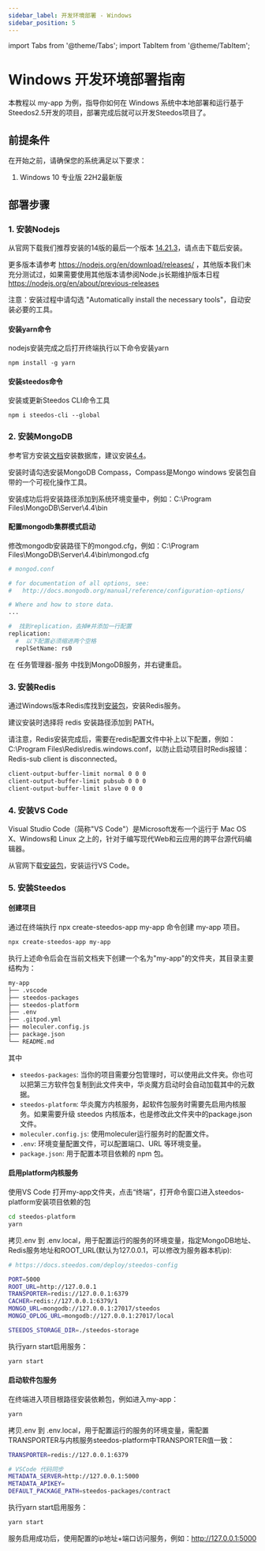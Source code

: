 ```yaml
---
sidebar_label: 开发环境部署 - Windows
sidebar_position: 5
---
```


import Tabs from '@theme/Tabs';
import TabItem from '@theme/TabItem';

# Windows 开发环境部署指南

本教程以 my-app 为例，指导你如何在 Windows 系统中本地部署和运行基于Steedos2.5开发的项目，部署完成后就可以开发Steedos项目了。

## 前提条件

在开始之前，请确保您的系统满足以下要求：

1. Windows 10 专业版 22H2最新版

## 部署步骤

### 1. 安装Nodejs

从官网下载我们推荐安装的14版的最后一个版本 [14.21.3](https://nodejs.org/download/release/v14.21.3/node-v14.21.3-x64.msi)，请点击下载后安装。

更多版本请参考 https://nodejs.org/en/download/releases/ ，其他版本我们未充分测试过，如果需要使用其他版本请参阅Node.js长期维护版本日程 https://nodejs.org/en/about/previous-releases

注意：安装过程中请勾选 "Automatically install the necessary tools"，自动安装必要的工具。

#### 安装yarn命令

nodejs安装完成之后打开终端执行以下命令安装yarn

```
npm install -g yarn
```

#### 安装steedos命令

安装或更新Steedos CLI命令工具

```
npm i steedos-cli --global
```

### 2. 安装MongoDB

参考官方安装[文档](https://www.mongodb.com/docs/v4.4/tutorial/install-mongodb-on-windows/)安装数据库，建议安装[4.4](https://fastdl.mongodb.org/windows/mongodb-windows-x86_64-4.4.27-rc0-signed.msi)。

安装时请勾选安装MongoDB Compass，Compass是Mongo windows 安装包自带的一个可视化操作工具。

安装成功后将安装路径添加到系统环境变量中，例如：C:\Program Files\MongoDB\Server\4.4\bin

#### 配置mongodb集群模式启动
修改mongodb安装路径下的mongod.cfg，例如：C:\Program Files\MongoDB\Server\4.4\bin\mongod.cfg

```bash
# mongod.conf

# for documentation of all options, see:
#   http://docs.mongodb.org/manual/reference/configuration-options/

# Where and how to store data.
...

#  找到replication，去掉#并添加一行配置
replication:
  #  以下配置必须缩进两个空格
  replSetName: rs0
```

在 任务管理器-服务 中找到MongoDB服务，并右键重启。

### 3. 安装Redis

通过Windows版本Redis库找到[安装包](https://www-steedos-com.oss-cn-beijing.aliyuncs.com/steedos/platform/bin/redis/Redis-x64-3.2.100.msi)，安装Redis服务。

建议安装时选择将 redis 安装路径添加到 PATH。

请注意，Redis安装完成后，需要在redis配置文件中补上以下配置，例如：C:\Program Files\Redis\redis.windows.conf，以防止启动项目时Redis报错：Redis-sub client is disconnected。

```bash
client-output-buffer-limit normal 0 0 0
client-output-buffer-limit pubsub 0 0 0
client-output-buffer-limit slave 0 0 0
```

### 4. 安装VS Code

Visual Studio Code（简称"VS Code"）是Microsoft发布一个运行于 Mac OS X、Windows和 Linux 之上的，针对于编写现代Web和云应用的跨平台源代码编辑器。

从官网下载[安装包](https://vscode.download.prss.microsoft.com/dbazure/download/stable/0ee08df0cf4527e40edc9aa28f4b5bd38bbff2b2/VSCodeUserSetup-x64-1.85.1.exe)，安装运行VS Code。


### 5. 安装Steedos

#### 创建项目

通过在终端执行 npx create-steedos-app my-app 命令创建 my-app 项目。

```bash
npx create-steedos-app my-app
```

执行上述命令后会在当前文档夹下创建一个名为"my-app"的文件夹，其目录主要结构为：

```bash
my-app
├── .vscode
├── steedos-packages
├── steedos-platform
├── .env
├── .gitpod.yml
├── moleculer.config.js
├── package.json
└── README.md
```

其中

* `steedos-packages`: 当你的项目需要分包管理时，可以使用此文件夹。你也可以把第三方软件包复制到此文件夹中，华炎魔方启动时会自动加载其中的元数据。
* `steedos-platform`: 华炎魔方内核服务，起软件包服务时需要先启用内核服务。如果需要升级 steedos 内核版本，也是修改此文件夹中的package.json文件。
* `moleculer.config.js`: 使用moleculer运行服务时的配置文件。
* `.env`: 环境变量配置文件，可以配置端口、URL 等环境变量。
* `package.json`: 用于配置本项目依赖的 npm 包。

#### 启用platform内核服务
使用VS Code 打开my-app文件夹，点击“终端”，打开命令窗口进入steedos-platform安装项目依赖的包

```bash
cd steedos-platform
yarn
```

拷贝.env 到 .env.local，用于配置运行的服务的环境变量，指定MongoDB地址、Redis服务地址和ROOT_URL(默认为127.0.0.1，可以修改为服务器本机ip):

```bash
# https://docs.steedos.com/deploy/steedos-config

PORT=5000
ROOT_URL=http://127.0.0.1
TRANSPORTER=redis://127.0.0.1:6379
CACHER=redis://127.0.0.1:6379/1
MONGO_URL=mongodb://127.0.0.1:27017/steedos
MONGO_OPLOG_URL=mongodb://127.0.0.1:27017/local

STEEDOS_STORAGE_DIR=./steedos-storage
```

执行yarn start启用服务：
```bash
yarn start
```

#### 启动软件包服务

在终端进入项目根路径安装依赖包，例如进入my-app：

```bash
yarn 
```

拷贝.env 到 .env.local，用于配置运行的服务的环境变量，需配置TRANSPORTER与内核服务steedos-platform中TRANSPORTER值一致：

```bash
TRANSPORTER=redis://127.0.0.1:6379

# VSCode 代码同步
METADATA_SERVER=http://127.0.0.1:5000
METADATA_APIKEY=
DEFAULT_PACKAGE_PATH=steedos-packages/contract
```

执行yarn start启用服务：
```bash
yarn start
```

服务启用成功后，使用配置的ip地址+端口访问服务，例如：http://127.0.0.1:5000


